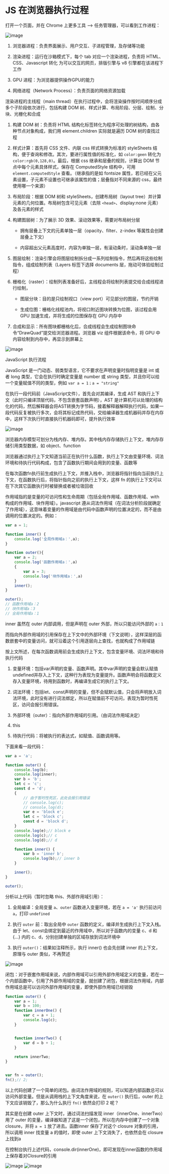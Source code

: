 # JS 在浏览器执行过程

打开一个页面，并在 Chrome 上更多工具 --> 任务管理器，可以看到工作进程：

![image](./images/browser/process.png)

1. 浏览器进程：负责界面展示、用户交互、子进程管理，及存储等功能

2. 渲染进程：运行在沙箱模式下，每个 tab 对应一个渲染进程，负责将 HTML、CSS、Javascript 转化
为可以交互的网页，排版引擎与 v8 引擎都在该进程下工作

3. GPU 进程：为浏览器提供操作GPU的能力

4. 网络进程（Network Process）：负责页面的网络资源加载

渲染进程的主线程（main thread）在执行过程中，会将渲染操作按时间顺序分成多个子阶段依次进行，包括构建 DOM 树、样式计算、布局阶段、分层、绘制、分块、光栅化和合成

1. 构建 DOM 树：负责将 HTML 结构化标签转化为程序可处理的树结构，由各种节点对象构成，我们用 element.children 实际就是遍历 DOM 树的查找过程

2. 样式计算：首先将 CSS 文件、内联 css 样式转换为标准的 styleSheets 结构，便于查询和修改。其次，要进行属性值的标准化，如 `color:geen` 转化为 `color:rgb(0,128,0)`。最后，根据 css 继承和层叠的规则，计算出 DOM 节点中每个元素具体样式，保存在 ComputedStyle 结构中，可用 `element.computedStyle` 查看。（继承指的是如 fontsize 属性，若已经在父元素设置，子元素不设置也可继承该属性的值；层叠指对不同来源的 css，最终使用哪一个来源）

3. 布局阶段：根据 DOM 树和 styleSheets，创建布局树（layout tree）并计算元素的几何位置。布局树包含可见元素（去除 `<head>`、display:none 元素）及各元素的样式

4. 构建图层树：为了展示 3D 效果、滚动效果等，需要对布局树分层
    - 拥有层叠上下文的元素单独一层（opacity、filter、z-index 等属性会创建层叠上下文）

    - 内容超出父元素高度时，内容为单独一层，有滚动条时，滚动条单独一层

5. 图层绘制：渲染引擎会将图层绘制拆分成一系列绘制指令，然后再将这些绘制指令，组成绘制列表（Layers 标签下选择 documents 层，拖动可体验绘制过程）

6. 栅格化（raster）：绘制列表准备好后，主线程会将绘制列表提交给合成线程进行绘制，
    - 图层分块：目的是只绘制视口（view port）可见部分的图层，节约开销

    - 生成位图：栅格化线程池内，将视口附近图块转换为位图，该过程会用 GPU 加速生成，并将生成的位图保存在 GPU 内存中

7. 合成和显示：所有图块都栅格化后，合成线程会生成绘制图块命令“DrawQuad”提交给浏览器进程。浏览器 viz 组件根据该命令，将 GPU 中内容绘制到内存中，再显示到屏幕上

![image](./images/browser/renderprocess.png)

JavaScript 执行流程

JavaScript 是一门动态、弱类型语言，它不要求在声明变量时指明变量是 int 或者 long 类型，它会在执行时确定变量是 number 或 string 类型，并且你可以给一个变量赋值不同的类型，例如 `var a = 1；a = "string"`

在执行一段代码前（JavaScript文件），首先会对其编译，生成 AST 和执行上下文（此时只编译顶层代码，不包含嵌套函数声明），AST 是计算机可以处理的结构化的代码，然后解释器会将AST转换为字节码，接着解释器解释执行代码，如果一段代码反复被执行多次，会将其标记成热代码，交给编译器生成机器码并存在内存中，这样下次执行时直接执行机器码即可，提升执行效率

![image](./images/browser/compile.png)

浏览器内存模型可划分为栈内存、堆内存。其中栈内存存储执行上下文，堆内存存储引用类型数据，如 object、function

浏览器通过执行上下文知道当前正在执行什么函数，执行上下文由变量环境、词法环境和待执行代码构成，包含了函数执行期间会用到的变量、函数等

在每次函数fn执行前生成执行上下文，并推入栈中，浏览器将指针指向当前执行上下文，在函数执行后，将指针指向之前的执行上下文，这样 fn 的执行上下文可以在下次其它函数执行时被替换或者被垃圾回收

作用域指的是变量的可访问性和生命周期（包括全局作用域、函数作用域、with 构成的作用域、块作用域）。javascript 遵从词法作用域（在词法分析阶段就确定了作用域），这意味着变量的作用域是由代码中函数声明的位置决定的，而不是由调用的位置决定的。例如：

```javascript
var a = 1;

function inner() {
    console.log('全局作用域a：',a);
}

function outer(){
    var a = 2;
    console.log('函数作用域a：',a)
    {
        var a = 3;
        console.log('块作用域a：',a)
    }
    inner();  
}

outer();
// 函数作用域a：2
// 块作用域a：3
// 全局作用域a：1
```

inner 虽然在 outer 内部调用，但是声明在 outer 外部，所以只能访问外部的 `a：1`

而指向外部作用域的引用保存在上下文中的外部环境（下文说明），这样深层的函数嵌套中的变量访问，就可沿着这个引用逐层向上查找，也就构成了作用域链

按上文所述，在每次函数调用前会生成执行上下文，包含变量环境、词法环境和待执行代码

1. 变量环境：包括var声明的变量、函数声明。其中var声明的变量会默认赋值undefined并存入上下文，这种行为表现为变量提升。函数声明会将函数定义存入变量环境，待用到函数时，再编译生成它的执行上下文。

2. 词法环境：包括let、const声明的变量，但不会赋默认值，只会将声明放入词法环境，此时没有进行词法绑定，所以在赋值前不可访问，表现为暂时性死区，访问会报引用错误。

3. 外部环境（outer）：指向外部作用域的引用。（由词法作用域决定）

4. this

5. 待执行代码：将被执行的表达式，如赋值、函数调用等。

下面来看一段代码：

```javascript
var a = 'a';

function outer() {
    console.log(b);
    console.log(inner);
    var b = 'b';
    let c = 'c';
    const d = 'd';
    {
        // 由于暂时性死区，此处会报引用错误
        // console.log(c);
        // console.log(d);
        var e = 'block e';
        let c = 'block c';
        const d = 'block d';
    }
    console.log(e);// block e
    console.log(c);// c
    console.log(d);// d

    function inner() {
        var b = 'inner b';
        console.log(b);// inner b
    }

    inner();
}

outer();
```

分析以上代码（暂时忽略 this、外部作用域引用）：

1. 全局编译：全局变量 `a`、`outer` 函数进入变量环境，若在 `a = 'a'` 执行前访问 `a`，打印 `undefined`

2. 执行 `outer` 前：取出全局中 `outer` 函数的定义，编译并生成执行上下文入栈。由于 let、const会绑定到最近的作用域中，所以对于函数内的变量 c、d 和 {...} 内的 c、d，分别创建单独的区域存放到词法环境中

3. 执行 `outer()`：结果如注释所示，执行 inner() 也会先创建 inner 的上下文，原理与 outer 类似，不再赘述

![image](./images/browser/excuter.png)

闭包：对于嵌套作用域来说，内部作用域可以引用外部作用域定义的变量，若在一个内部函数中，引用了外部作用域的变量，就创建了闭包，根据词法作用域，内部作用域总是可以访问外部作用域的变量，即使外部作用域已经销毁

```javascript
function outer() {
    var a = 1;
    var b = 100;
    function innerOne() {
        var c = a + 1;
        console.log(c);
    }


    function innerTwo() {
        var d = b + 1;
    }
    
    return innerTwo;
}


var fn = outer();
fn();// 2;
```
    
以上代码创建了一个简单的闭包。由词法作用域的规则，可以知道内部函数总可以访问外部变量。但是从调用栈的上下文角度来说，在 `outer()` 执行后，outer 的上下文应该销毁了，那么为什么执行 `fn()` 依然会打印 2 呢？


其实是在创建 outer 上下文时，通过词法扫描发现 inner（innerOne、innerTwo）用了 outer 的变量，编译器知道了这是一个闭包，所以在内存中创建了一个对象 closure，并将 `a = 1` 放了进去。函数inner 保存了对这个 closure 对象的引用，所以调用 inner 找变量 a 的值时，即使 outer 上下文消失了，也依然会在 closure 上找到a


在控制台执行上述代码，console.dir(innerOne)，即可发现在inner函数的作用域上保存着对Closure的引用

![image](./images/browser/clusre.png)
![image](./images/browser/console.png)
